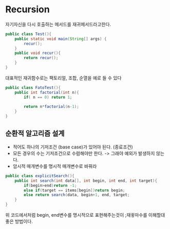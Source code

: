 # Recursion
자기자신을 다시 호출하는 메서드를 재귀메서드라고한다. 
```java
public class Test(){
    public static void main(String[] args) {
        recur();
    }
    public void recur(){
        return recur();
    }
}
```

대표적인 재귀함수로는 팩토리얼, 조합, 순열을 예로 들 수 있다 
```java
public class FatoTest(){
    public int factorial(int n){
        if( n == 0) return 1; 
        
        return n*factorial(n-1);
    }
}
```

## 순환적 알고리즘 설계
- 적어도 하나의 기저조건 (base case)가 있어야 된다. (종료조건)
- 모든 경우의 수는 기저조건으로 수렴해야만 한다. -> 그래야 예외가 발생하지 않는다.
- 암시적 매개변수를 명시적 매개변수로 바꿔라 
```java
public class explicitSearch(){
    public int search(int data[], int begin, int end, int target){
        if(begin>end)return -1;
        else if(target == items[begin])return begin;
        else return search(data, begin+1, end, target;
    }
}
```
위 코드에서처럼 begin, end변수를 명시적으로 표현해주는것이 ;재귛마수를 이해할대 좋은 방법이다.